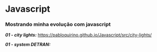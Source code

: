 # Javascript

### Mostrando minha evolução com javascript
 
_**01 - city lights:**_  https://pabloquirino.github.io/Javascript/src/city-lights/

_**01 - system DETRAN:**_
